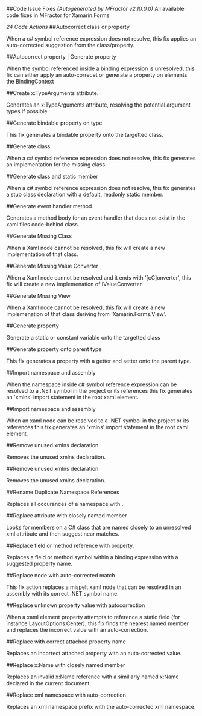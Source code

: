 ##Code Issue Fixes
*(Autogenerated by MFractor v2.10.0.0)*
All available code fixes in MFractor for Xamarin.Forms

*24 Code Actions*
##Autocorrect class or property

When a c# symbol reference expression does not resolve, this fix applies an auto-corrected suggestion from the class/property.

##Autocorrect property | Generate property

When the symbol referenced inside a binding expression is unresolved, this fix can either apply an auto-correcet or generate a property on elements the BindingContext

##Create x:TypeArguments attribute.

Generates an x:TypeArguments attribute, resolving the potential argument types if possible.

##Generate bindable property on type

This fix generates a bindable property onto the targetted class.

##Generate class

When a c# symbol reference expression does not resolve, this fix generates an implementation for the missing class.

##Generate class and static member

When a c# symbol reference expression does not resolve, this fix generates a stub class declaration with a default, readonly static member.

##Generate event handler method

Generates a method body for an event handler that does not exist in the xaml files code-behind class.

##Generate Missing Class

When a Xaml node cannot be resolved, this fix will create a new implementation of that class.

##Generate Missing Value Converter

When a Xaml node cannot be resolved and it ends with '[cC]onverter', this fix will create a new implemenation of IValueConverter.

##Generate Missing View

When a Xaml node cannot be resolved, this fix will create a new implemenation of that class deriving from 'Xamarin.Forms.View'.

##Generate property

Generate a static or constant variable onto the targetted class

##Generate property onto parent type

This fix generates a property with a getter and setter onto the parent type.

##Import namespace and assembly

When the namespace inside c# symbol reference expression can be resolved to a .NET symbol in the project or its references this fix generates an 'xmlns' import statement in the root xaml element.

##Import namespace and assembly

When an xaml node can be resolved to a .NET symbol in the project or its references this fix generates an 'xmlns' import statement in the root xaml element.

##Remove unused xmlns declaration

Removes the unused xmlns declaration.

##Remove unused xmlns declaration

Removes the unused xmlns declaration.

##Rename Duplicate Namespace References

Replaces all occurances of a namespace with .

##Replace attribute with closely named member

Looks for members on a C# class that are named closely to an unresolved xml attribute and then suggest near matches.

##Replace field or method reference with property.

Replaces a field or method symbol within a binding expression with a suggested property name.

##Replace node with auto-corrected match

This fix action replaces a mispelt xaml node that can be resolved in an assembly with its correct .NET symbol name.

##Replace unknown property value with autocorrection

When a xaml element property attempts to reference a static field (for instance LayoutOptions.Center), this fix finds the nearest named member and replaces the incorrect value with an auto-correction.

##Replace with correct attached property name

Replaces an incorrect attached property with an auto-corrected value.

##Replace x:Name with closely named member

Replaces an invalid x:Name reference with a similiarly named x:Name declared in the current document.

##Replace xml namespace with auto-correction

Replaces an xml namespace prefix with the auto-corrected xml namespace.

